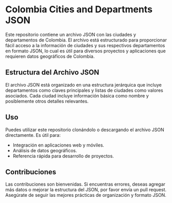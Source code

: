 # Colombia Cities and Departments JSON

Este repositorio contiene un archivo JSON con las ciudades y departamentos de Colombia. El archivo está estructurado para proporcionar fácil acceso a la información de ciudades y sus respectivos departamentos en formato JSON, lo cual es útil para diversos proyectos y aplicaciones que requieren datos geográficos de Colombia.

## Estructura del Archivo JSON

El archivo JSON está organizado en una estructura jerárquica que incluye departamentos como claves principales y listas de ciudades como valores asociados. Cada ciudad incluye información básica como nombre y posiblemente otros detalles relevantes.

## Uso

Puedes utilizar este repositorio clonándolo o descargando el archivo JSON directamente. Es útil para:

- Integración en aplicaciones web y móviles.
- Análisis de datos geográficos.
- Referencia rápida para desarrollo de proyectos.

## Contribuciones

Las contribuciones son bienvenidas. Si encuentras errores, deseas agregar más datos o mejorar la estructura del JSON, por favor envía un pull request. Asegúrate de seguir las mejores prácticas de organización y formato JSON.
